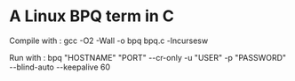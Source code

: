 # A Linux BPQ term in C
Compile with : gcc -O2 -Wall -o bpq bpq.c -lncursesw

Run with : bpq "HOSTNAME" "PORT" --cr-only -u "USER" -p "PASSWORD" --blind-auto --keepalive 60


